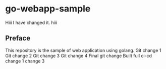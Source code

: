 # go-webapp-sample
Hiii I have changed it.
hiii

## Preface
This repository is the sample of web application using golang.
Git change 1
Git change 2
Git change 3
Git change 4
Final git change Built full ci-cd
change 1
change 3
